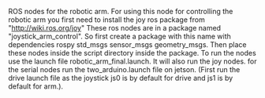 ROS nodes for the robotic arm.
For using this node for controlling the robotic arm you first need to install the joy ros package from 
"http://wiki.ros.org/joy"
These ros nodes are in a package named  "joystick_arm_control". So first create a package with this name with dependencies rospy std_msgs sensor_msgs geometry_msgs.
Then place these nodes inside the script directory inside the package.
To run the nodes use the launch file robotic_arm_final.launch. It will also run the joy nodes. for the serial nodes run the two_arduino.launch file on jetson.
(First run the drive launch file as the joystick js0 is by default for drive and js1 is by default for arm.).



